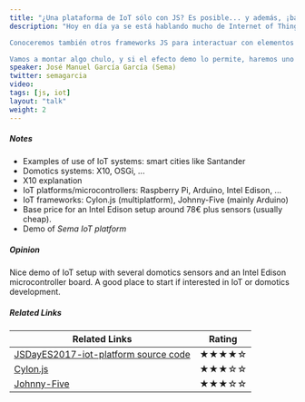 ```yaml
---
title: "¿Una plataforma de IoT sólo con JS? Es posible... y además, ¡barato!"
description: "Hoy en día ya se está hablando mucho de Internet of Things, plataformas IoT y derivados, pero... ¿te has planteado alguna vez montar la tuya propia? ¿Crees que está fuera de tu alcance? Vente para ver cómo se puede elaborar con muy poco una plataforma IoT, donde capturaremos datos con sensores de luz, de temperatura o incluso la presencia de gas. ¿Y para desarrollar? ¡Suficiente con JavaScript!

Conoceremos también otros frameworks JS para interactuar con elementos hardware, a NodeJS como actor principal y veremos cómo poder darle la capacidad de controlar, por ejemplo, las luces de casa.

Vamos a montar algo chulo, y si el efecto demo lo permite, haremos uno de los ejemplos en directo con todos los asistentes, ¡no te lo pierdas!"
speaker: José Manuel García García (Sema)
twitter: semagarcia
video:
tags: [js, iot]
layout: "talk"
weight: 2
---
```


<article id="1">

##### Notes

- Examples of use of IoT systems: smart cities like Santander
- Domotics systems: X10, OSGi, ...
- X10 explanation
- IoT platforms/microcontrollers: Raspberry Pi, Arduino, Intel Edison, ...
- IoT frameworks: Cylon.js (multiplatform), Johnny-Five (mainly Arduino)
- Base price for an Intel Edison setup around 78€ plus sensors (usually cheap).
- Demo of _Sema IoT platform_

</article>

<article id="2">

##### Opinion

Nice demo of IoT setup with several domotics sensors and an Intel Edison microcontroller board.
A good place to start if interested in IoT or domotics development.

</article>

<article id="3">

##### Related Links

Related Links | Rating
--- | ---
[JSDayES2017-iot-platform source code](https://github.com/semagarcia/JSDayES2017-iot-platform) | ★★★★☆
[Cylon.js](https://cylonjs.com/) | ★★★☆☆
[Johnny-Five](http://johnny-five.io/) | ★★★☆☆
</article>
